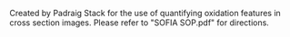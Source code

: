 Created by Padraig Stack for the use of quantifying oxidation features in cross section images. Please refer to "SOFIA SOP.pdf" for directions.
